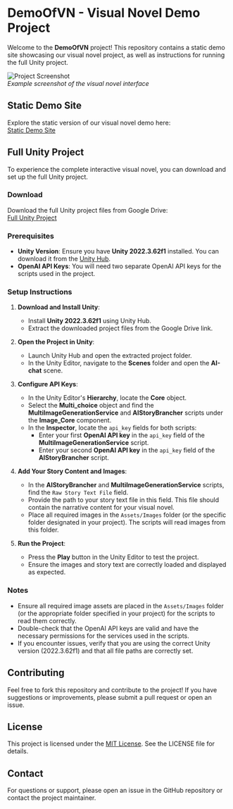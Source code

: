 # DemoOfVN - Visual Novel Demo Project

Welcome to the **DemoOfVN** project! This repository contains a static demo site showcasing our visual novel project, as well as instructions for running the full Unity project.

![Project Screenshot](https://via.placeholder.com/600x400.png?text=DemoOfVN+Screenshot)  
*Example screenshot of the visual novel interface*

## Static Demo Site
Explore the static version of our visual novel demo here:  
[Static Demo Site](https://github.com/ZifanYE/DemoOfVN_static)

## Full Unity Project
To experience the complete interactive visual novel, you can download and set up the full Unity project.

### Download
Download the full Unity project files from Google Drive:  
[Full Unity Project](https://drive.google.com/file/d/1amnWr7qdqqe1LRTjIMl9jhEM21vGfAhb/view?usp=sharing)

### Prerequisites
- **Unity Version**: Ensure you have **Unity 2022.3.62f1** installed. You can download it from the [Unity Hub](https://unity.com/download).
- **OpenAI API Keys**: You will need two separate OpenAI API keys for the scripts used in the project.

### Setup Instructions
1. **Download and Install Unity**:
   - Install **Unity 2022.3.62f1** using Unity Hub.
   - Extract the downloaded project files from the Google Drive link.

2. **Open the Project in Unity**:
   - Launch Unity Hub and open the extracted project folder.
   - In the Unity Editor, navigate to the **Scenes** folder and open the **AI-chat** scene.

3. **Configure API Keys**:
   - In the Unity Editor's **Hierarchy**, locate the **Core** object.
   - Select the **Multi_choice** object and find the **MultiImageGenerationService** and **AIStoryBrancher** scripts under the **Image_Core** component.
   - In the **Inspector**, locate the `api_key` fields for both scripts:
     - Enter your first **OpenAI API key** in the `api_key` field of the **MultiImageGenerationService** script.
     - Enter your second **OpenAI API key** in the `api_key` field of the **AIStoryBrancher** script.

4. **Add Your Story Content and Images**:
   - In the **AIStoryBrancher** and **MultiImageGenerationService** scripts, find the `Raw Story Text File` field.
   - Provide the path to your story text file in this field. This file should contain the narrative content for your visual novel.
   - Place all required images in the `Assets/Images` folder (or the specific folder designated in your project). The scripts will read images from this folder.

5. **Run the Project**:
   - Press the **Play** button in the Unity Editor to test the project.
   - Ensure the images and story text are correctly loaded and displayed as expected.

### Notes
- Ensure all required image assets are placed in the `Assets/Images` folder (or the appropriate folder specified in your project) for the scripts to read them correctly.
- Double-check that the OpenAI API keys are valid and have the necessary permissions for the services used in the scripts.
- If you encounter issues, verify that you are using the correct Unity version (2022.3.62f1) and that all file paths are correctly set.

## Contributing
Feel free to fork this repository and contribute to the project! If you have suggestions or improvements, please submit a pull request or open an issue.

## License
This project is licensed under the [MIT License](LICENSE). See the LICENSE file for details.

## Contact
For questions or support, please open an issue in the GitHub repository or contact the project maintainer.
